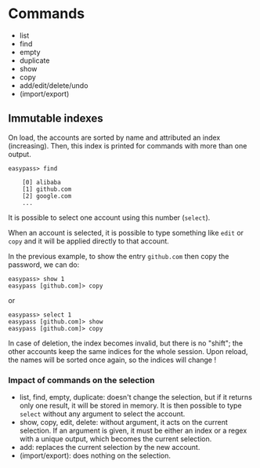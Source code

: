 # Commands

* list
* find
* empty <field>
* duplicate <field>
* show
* copy
* add/edit/delete/undo
* (import/export)


## Immutable indexes

On load, the accounts are sorted by name and attributed an index (increasing). 
Then, this index is printed for commands with more than one output. 

``` 
easypass> find

	[0] alibaba
	[1] github.com
	[2] google.com
	...
``` 

It is possible to select one account using this number (`select`).

When an account is selected, it is possible to type something like `edit` or `copy`
and it will be applied directly to that account.

In the previous example, to show the entry `github.com` then copy the password, we can do:

```
easypass> show 1
easypass [github.com]> copy
``` 

or 

```
easypass> select 1
easypass [github.com]> show
easypass [github.com]> copy 
```

In case of deletion, the index becomes invalid, but there is no "shift"; the other accounts keep the
same indices for the whole session. Upon reload, the names will be sorted once again, so the indices 
will change !

### Impact of commands on the selection

* list, find, empty, duplicate: doesn't change the selection, but if it returns only one result,
	it will be stored in memory. It is then possible to type `select` without any argument to select
	the account.
* show, copy, edit, delete: without argument, it acts on the current selection. If an argument is
	given, it must be either an index or a regex with a unique output, which becomes the current
	selection.
* add: replaces the current selection by the new account.
* (import/export): does nothing on the selection.



